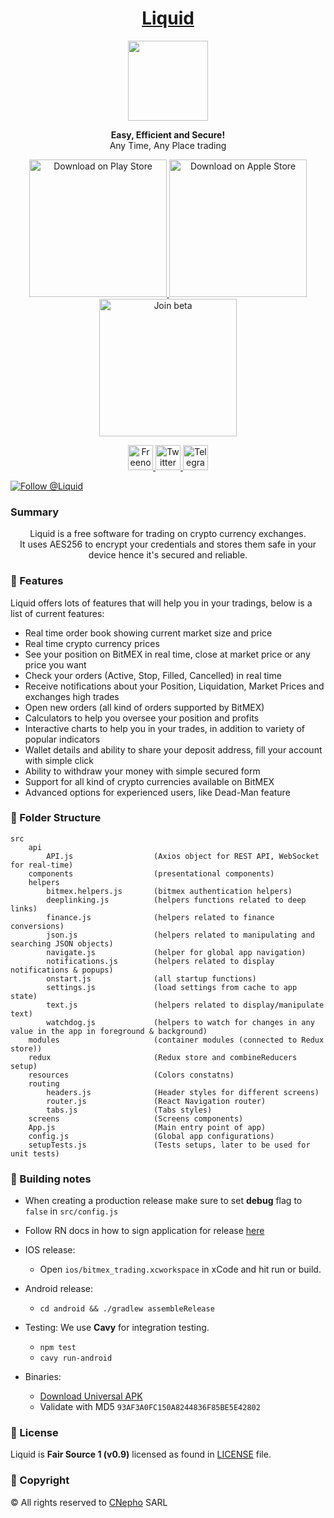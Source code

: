 <h1 align="center">
  <a href="https://goliquid.app/">
    Liquid
  </a>
</h1>
<p align="center">
    <img src="https://goliquid.app/assets/imgs/logo.svg" width="128">
</p>
<p align="center">
  <strong>Easy, Efficient and Secure!</strong><br>
  Any Time, Any Place trading
</p>

<p align="center">
  <a href="https://play.google.com/store/apps/details?id=com.bitmex_trading">
    <img src="https://goliquid.app/assets/imgs/google-play.svg" alt="Download on Play Store" width="220" />
  </a>
  <a href="https://apps.apple.com/us/app/l1qu1d/id1482273711?ls=1">
    <img src="https://goliquid.app/assets/imgs/apple-store.svg" alt="Download on Apple Store" width="220" />
  </a>
  <a href="https://testflight.apple.com/join/9PE9fAMf">
    <img src="https://goliquid.app/assets/imgs/testflight.svg" alt="Join beta" width="220" />
  </a>
</p>

<p align="center">
  <a href="https://webchat.freenode.net/#goliquid">
    <img src="https://webchat.freenode.net/static/favicon.png" alt="Freenode" width="40" />
  </a>
  <a href="https://twitter.com/GoLiquidApp">
    <img src="https://upload.wikimedia.org/wikipedia/en/thumb/9/9f/Twitter_bird_logo_2012.svg/150px-Twitter_bird_logo_2012.svg.png" alt="Twitter" width="40" />
  </a>
  <a href="https://t.me/goliquid">
    <img src="https://upload.wikimedia.org/wikipedia/commons/thumb/8/82/Telegram_logo.svg/768px-Telegram_logo.svg.png" alt="Telegram" width="40" />
  </a>
</p>

<p>
    <a href="https://twitter.com/intent/follow?screen_name=GoLiquidApp">
        <img src="https://img.shields.io/twitter/follow/GoLiquidApp.svg?label=Follow%20@Liquid" alt="Follow @Liquid" />
    </a>
</p>

### Summary
<p align="center">
Liquid is a free software for trading on crypto currency exchanges.<br/>
It uses AES256 to encrypt your credentials and stores them safe in your device hence it's secured and reliable.  
</p>

### 🚀 Features
Liquid offers lots of features that will help you in your tradings, below is a list of current features:
- Real time order book showing current market size and price
- Real time crypto currency prices
- See your position on BitMEX in real time, close at market price or any price you want
- Check your orders (Active, Stop, Filled, Cancelled) in real time
- Receive notifications about your Position, Liquidation, Market Prices and exchanges high trades
- Open new orders (all kind of orders supported by BitMEX)
- Calculators to help you oversee your position and profits
- Interactive charts to help you in your trades, in addition to variety of popular indicators
- Wallet details and ability to share your deposit address, fill your account with simple click
- Ability to withdraw your money with simple secured form
- Support for all kind of crypto currencies available on BitMEX
- Advanced options for experienced users, like Dead-Man feature

### 📖 Folder Structure
```
src
    api
        API.js                  (Axios object for REST API, WebSocket for real-time)
    components                  (presentational components)
    helpers
        bitmex.helpers.js       (bitmex authentication helpers)
        deeplinking.js          (helpers functions related to deep links)
        finance.js              (helpers related to finance conversions)
        json.js                 (helpers related to manipulating and searching JSON objects)
        navigate.js             (helper for global app navigation)
        notifications.js        (helpers related to display notifications & popups)
        onstart.js              (all startup functions)
        settings.js             (load settings from cache to app state)
        text.js                 (helpers related to display/manipulate text)
        watchdog.js             (helpers to watch for changes in any value in the app in foreground & background)
    modules                     (container modules (connected to Redux store))
    redux                       (Redux store and combineReducers setup)
    resources                   (Colors constatns)
    routing 
        headers.js              (Header styles for different screens)
        router.js               (React Navigation router)
        tabs.js                 (Tabs styles)
    screens                     (Screens components)
    App.js                      (Main entry point of app)
    config.js                   (Global app configurations)
    setupTests.js               (Tests setups, later to be used for unit tests)
```

### 🎉 Building notes

- When creating a production release make sure to set **debug** flag to `false` in `src/config.js`  
- Follow RN docs in how to sign application for release [here](https://facebook.github.io/react-native/docs/signed-apk-android)

- IOS release:  
  - Open `ios/bitmex_trading.xcworkspace` in xCode and hit run or build.

- Android release:  
  - `cd android && ./gradlew assembleRelease`

- Testing:
  We use **Cavy** for integration testing.
  - `npm test`
  - `cavy run-android`

- Binaries:
  - [Download Universal APK](https://drive.google.com/open?id=1Lwc5F0gsPDDcRc6YqyY19zqlZB3LCDYT)
  - Validate with MD5 `93AF3A0FC150A8244836F85BE5E42802`

### 📄 License

Liquid is **Fair Source 1 (v0.9)** licensed as found in [LICENSE](LICENSE) file.

### 📄 Copyright
© All rights reserved to [CNepho](https://cnepho.com/) SARL